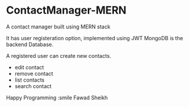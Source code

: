 # ContactManager-MERN
A contact manager built using MERN stack

It has user registeration option, implemented using JWT
MongoDB is the backend Database.

A registered user can create new contacts.
- edit contact
- remove contact
- list contacts
- search contact

Happy Programming :smile
Fawad Sheikh
